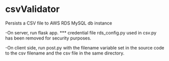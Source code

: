 # csvValidator
Persists a CSV file to AWS RDS MySQL db instance

-On server, run flask app. *** credential file rds_config.py used in csv.py has been removed for security purposes.

-On client side, run post.py with the filename variable set in the source code to the csv filename and the csv file in the same directory.
